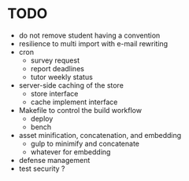 # TODO
- do not remove student having a convention	
- resilience to multi import with e-mail rewriting
- cron
	- survey request
	- report deadlines
	- tutor weekly status
- server-side caching of the store
	- store interface
	- cache implement interface
- Makefile to control the build workflow		
	- deploy
	- bench	
- asset minification, concatenation, and embedding
	- gulp to minimify and concatenate
	- whatever for embedding
- defense management
- test security ?